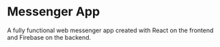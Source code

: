 # Messenger App

A fully functional web messenger app created with React on the frontend and Firebase on the backend. 


